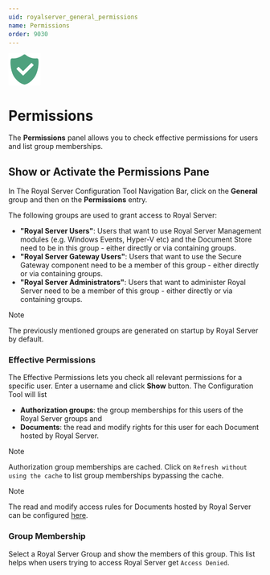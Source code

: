 ```yaml
---
uid: royalserver_general_permissions
name: Permissions
order: 9030
---
```


<img src="/r2023/images/RoyalServer/Svg/SVG_Security-Ok_32.svg" class="icon-left icon-lg" alt="" />

# Permissions

The **Permissions** panel allows you to check effective permissions for users and list group memberships.

## Show or Activate the Permissions Pane

In The Royal Server Configuration Tool Navigation Bar, click on the **General** group and then on the **Permissions** entry.


The following groups are used to grant access to Royal Server:

- **"Royal Server Users"**: Users that want to use Royal Server Management modules (e.g. Windows Events, Hyper-V etc) and the Document Store need to be in this group - either directly or via containing groups.
- **"Royal Server Gateway Users"**: Users that want to use the Secure Gateway component need to be a member of this group - either directly or via containing groups.
- **"Royal Server Administrators"**: Users that want to administer Royal Server need to be a member of this group - either directly or via containing groups.

> [!NOTE]
> The previously mentioned groups are generated on startup by Royal Server by default.

### Effective Permissions

The Effective Permissions lets you check all relevant permissions for a specific user.
Enter a username and click **Show** button. The Configuration Tool will list

- **Authorization groups**: the group memberships for this users of the Royal Server groups and
- **Documents**: the read and modify rights for this user for each Document hosted by Royal Server.

> [!NOTE]
> Authorization group memberships are cached. Click on `Refresh without using the cache` to list group memberships bypassing the cache.

> [!NOTE]
> The read and modify access rules for Documents hosted by Royal Server can be configured [here](../document-store-configuration/documents.md).

### Group Membership

Select a Royal Server Group and show the members of this group. This list helps when users trying to access Royal Server get `Access Denied`.

